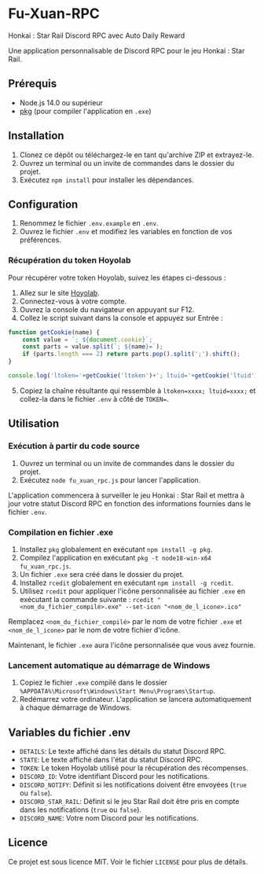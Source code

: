 # Fu-Xuan-RPC
Honkai : Star Rail Discord RPC avec Auto Daily Reward

Une application personnalisable de Discord RPC pour le jeu Honkai : Star Rail.

## Prérequis

- Node.js 14.0 ou supérieur
- [pkg](https://www.npmjs.com/package/pkg) (pour compiler l'application en `.exe`)

## Installation

1. Clonez ce dépôt ou téléchargez-le en tant qu'archive ZIP et extrayez-le.
2. Ouvrez un terminal ou un invite de commandes dans le dossier du projet.
3. Exécutez `npm install` pour installer les dépendances.

## Configuration

1. Renommez le fichier `.env.example` en `.env`.
2. Ouvrez le fichier `.env` et modifiez les variables en fonction de vos préférences.

### Récupération du token Hoyolab

Pour récupérer votre token Hoyolab, suivez les étapes ci-dessous :

1. Allez sur le site [Hoyolab](https://www.hoyolab.com/).
2. Connectez-vous à votre compte.
3. Ouvrez la console du navigateur en appuyant sur F12.
4. Collez le script suivant dans la console et appuyez sur Entrée :

```javascript
function getCookie(name) {
    const value = `; ${document.cookie}`;
    const parts = value.split(`; ${name}=`);
    if (parts.length === 2) return parts.pop().split(';').shift();
}

console.log('ltoken='+getCookie('ltoken')+'; ltuid='+getCookie('ltuid')+';');
```

5. Copiez la chaîne résultante qui ressemble à `ltoken=xxxx; ltuid=xxxx;` et collez-la dans le fichier `.env` à côté de `TOKEN=`.

## Utilisation
### Exécution à partir du code source
1. Ouvrez un terminal ou un invite de commandes dans le dossier du projet.
2. Exécutez `node fu_xuan_rpc.js` pour lancer l'application.

L'application commencera à surveiller le jeu Honkai : Star Rail et mettra à jour votre statut Discord RPC en fonction des informations fournies dans le fichier `.env`.

### Compilation en fichier .exe

1. Installez `pkg` globalement en exécutant `npm install -g pkg`.
2. Compilez l'application en exécutant `pkg -t node18-win-x64 fu_xuan_rpc.js`.
3. Un fichier `.exe` sera créé dans le dossier du projet.
4. Installez `rcedit` globalement en exécutant `npm install -g rcedit`.
5. Utilisez `rcedit` pour appliquer l'icône personnalisée au fichier `.exe` en exécutant la commande suivante :
`rcedit "<nom_du_fichier_compilé>.exe" --set-icon "<nom_de_l_icone>.ico"`

Remplacez `<nom_du_fichier_compilé>` par le nom de votre fichier `.exe` et `<nom_de_l_icone>` par le nom de votre fichier d'icône.

Maintenant, le fichier `.exe` aura l'icône personnalisée que vous avez fournie.

### Lancement automatique au démarrage de Windows

1. Copiez le fichier `.exe` compilé dans le dossier `%APPDATA%\Microsoft\Windows\Start Menu\Programs\Startup`.
2. Redémarrez votre ordinateur. L'application se lancera automatiquement à chaque démarrage de Windows.

## Variables du fichier .env

- `DETAILS`: Le texte affiché dans les détails du statut Discord RPC.
- `STATE`: Le texte affiché dans l'état du statut Discord RPC.
- `TOKEN`: Le token Hoyolab utilisé pour la récupération des récompenses.
- `DISCORD_ID`: Votre identifiant Discord pour les notifications.
- `DISCORD_NOTIFY`: Définit si les notifications doivent être envoyées (`true` ou `false`).
- `DISCORD_STAR_RAIL`: Définit si le jeu Star Rail doit être pris en compte dans les notifications (`true` ou `false`).
- `DISCORD_NAME`: Votre nom Discord pour les notifications.

## Licence
Ce projet est sous licence MIT. Voir le fichier `LICENSE` pour plus de détails.
